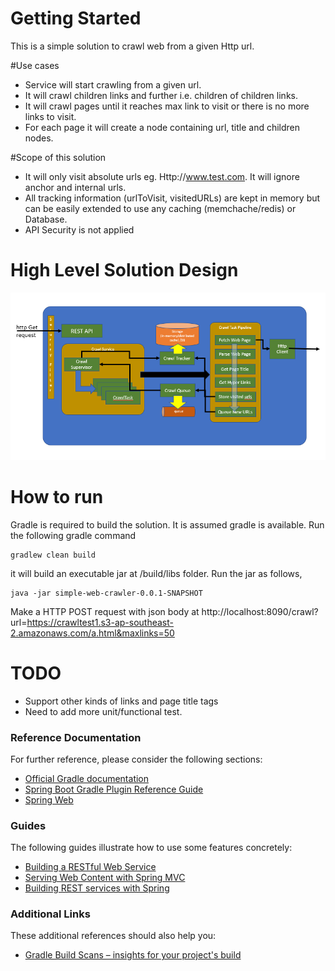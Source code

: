 # Getting Started
This is a simple solution to crawl web from a given Http url.

#Use cases
* Service will start crawling from a given url.
* It will crawl children links and further i.e. children of children links.
* It will crawl pages until it reaches max link to visit or there is no more links to visit.
* For each page it will create a node containing url, title and children nodes.

#Scope of this solution
* It will only visit absolute urls eg. Http://www.test.com. It will ignore anchor and internal urls. 
* All tracking information (urlToVisit, visitedURLs) are kept in memory but can be easily extended to use any caching (memchache/redis) or Database.
* API Security is not applied 


# High Level Solution Design

![](docs/design_overview.png)

# How to run
Gradle is required to build the solution. It is assumed gradle is available. Run the following gradle command
```
gradlew clean build
```
it will build an executable jar at /build/libs folder. Run the jar as follows,
```
java -jar simple-web-crawler-0.0.1-SNAPSHOT
```

Make a HTTP POST request with json body at http://localhost:8090/crawl?url=https://crawltest1.s3-ap-southeast-2.amazonaws.com/a.html&maxlinks=50


# TODO
* Support other kinds of links and page title tags
* Need to add more unit/functional test.




### Reference Documentation
For further reference, please consider the following sections:

* [Official Gradle documentation](https://docs.gradle.org)
* [Spring Boot Gradle Plugin Reference Guide](https://docs.spring.io/spring-boot/docs/2.2.2.RELEASE/gradle-plugin/reference/html/)
* [Spring Web](https://docs.spring.io/spring-boot/docs/2.2.2.RELEASE/reference/htmlsingle/#boot-features-developing-web-applications)




### Guides
The following guides illustrate how to use some features concretely:

* [Building a RESTful Web Service](https://spring.io/guides/gs/rest-service/)
* [Serving Web Content with Spring MVC](https://spring.io/guides/gs/serving-web-content/)
* [Building REST services with Spring](https://spring.io/guides/tutorials/bookmarks/)

### Additional Links
These additional references should also help you:

* [Gradle Build Scans – insights for your project's build](https://scans.gradle.com#gradle)

